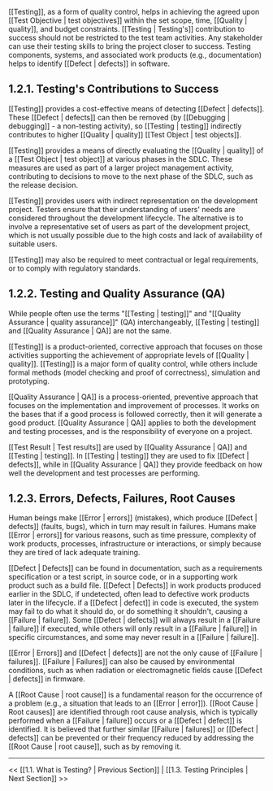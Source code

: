 [[Testing]], as a form of quality control, helps in achieving the agreed upon [[Test Objective | test objectives]] within the set scope, time, [[Quality | quality]], and budget constraints.  [[Testing | Testing's]] contribution to success should not be restricted to the test team activities.  Any stakeholder can use their testing skills to bring the project closer to success.  Testing components, systems, and associated work products (e.g., documentation) helps to identify [[Defect | defects]] in software.

## 1.2.1. Testing's Contributions to Success

[[Testing]] provides a cost-effective means of detecting [[Defect | defects]].  These [[Defect | defects]] can then be removed (by [[Debugging | debugging]] - a non-testing activity), so [[Testing | testing]] indirectly contributes to higher [[Quality | quality]] [[Test Object | test objects]].

[[Testing]] provides a means of directly evaluating the [[Quality | quality]] of a [[Test Object | test object]] at various phases in the SDLC.  These measures are used as part of a larger project management activity, contributing to decisions to move to the next phase of the SDLC, such as the release decision.

[[Testing]] provides users with indirect representation on the development project.  Testers ensure that their understanding of users' needs are considered throughout the development lifecycle.  The alternative is to involve a representative set of users as part of the development project, which is not usually possible due to the high costs and lack of availability of suitable users.

[[Testing]] may also be required to meet contractual or legal requirements, or to comply with regulatory standards.

## 1.2.2. Testing and Quality Assurance (QA)

While people often use the terms "[[Testing | testing]]" and "[[Quality Assurance | quality assurance]]" (QA) interchangeably, [[Testing | testing]] and [[Quality Assurance | QA]] are not the same.

[[Testing]] is a product-oriented, corrective approach that focuses on those activities supporting the achievement of appropriate levels of [[Quality | quality]].  [[Testing]] is a major form of quality control, while others include formal methods (model checking and proof of correctness), simulation and prototyping.

[[Quality Assurance | QA]] is a process-oriented, preventive approach that focuses on the implementation and improvement of processes.  It works on the bases that if a good process is followed correctly, then it will generate a good product.  [[Quality Assurance | QA]] applies to both the development and testing processes, and is the responsibility of everyone on a project.

[[Test Result | Test results]] are used by [[Quality Assurance | QA]] and [[Testing | testing]].  In [[Testing | testing]] they are used to fix [[Defect | defects]], while in [[Quality Assurance | QA]] they provide feedback on how well the development and test processes are performing.

## 1.2.3.  Errors, Defects, Failures, Root Causes 

Human beings make [[Error | errors]] (mistakes), which produce [[Defect | defects]] (faults, bugs), which in turn may result in failures.  Humans make [[Error | errors]] for various reasons, such as time pressure, complexity of work products, processes, infrastructure or interactions, or simply because they are tired of lack adequate training.

[[Defect | Defects]] can be found in documentation, such as a requirements specification or a test script, in source code, or in a supporting work product such as a build file.  [[Defect | Defects]] in work products produced earlier in the SDLC, if undetected, often lead to defective work products later in the lifecycle.  if a [[Defect | defect]] in code is executed, the system may fail to do what it should do, or do something it shouldn't, causing a [[Failure | failure]].  Some [[Defect | defects]] will always result in a [[Failure | failure]] if executed, while others will only result in a [[Failure | failure]] in specific circumstances, and some may never result in a [[Failure | failure]].

[[Error | Errors]] and [[Defect | defects]] are not the only cause of [[Failure | failures]].  [[Failure | Failures]] can also be caused by environmental conditions, such as when radiation or electromagnetic fields cause [[Defect | defects]] in firmware.

A [[Root Cause | root cause]] is a fundamental reason for the occurrence of a problem (e.g., a situation that leads to an [[Error | error]]).  [[Root Cause | Root causes]] are identified through root cause analysis, which is typically performed when a [[Failure | failure]] occurs or a [[Defect | defect]] is identified.  It is believed that further similar [[Failure | failures]] or [[Defect | defects]] can be prevented or their frequency reduced by addressing the [[Root Cause | root cause]], such as by removing it.

---
<< [[1.1.  What is Testing? | Previous Section]] | [[1.3.  Testing Principles | Next Section]] >>
